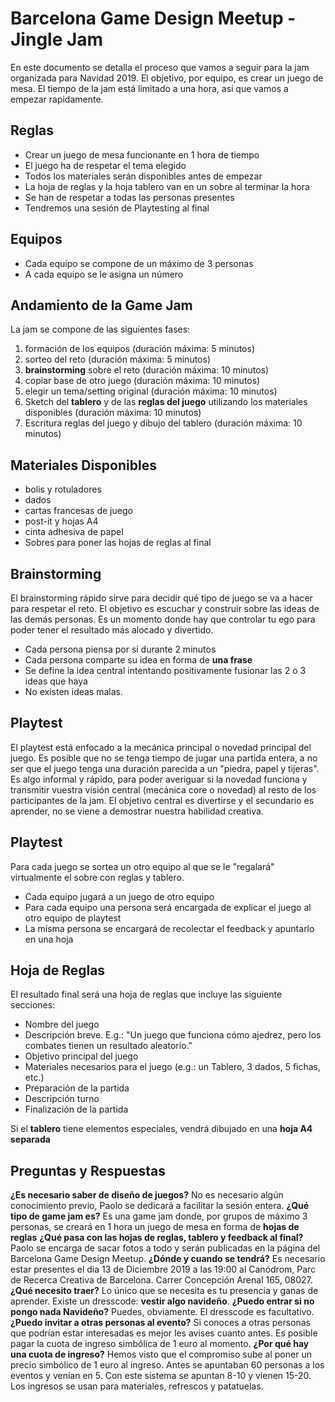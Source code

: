# Barcelona Game Design Meetup - Jingle Jam #
En este documento se detalla el proceso que vamos a seguir para la jam organizada para Navidad 2019. El objetivo, por equipo, es crear un juego de mesa. El tiempo de la jam está limitado a una hora, así que vamos a empezar rapidamente.

## Reglas ##
* Crear un juego de mesa funcionante en 1 hora de tiempo
* El juego ha de respetar el tema elegido
* Todos los materiales serán disponibles antes de empezar
* La hoja de reglas y la hoja tablero van en un sobre al terminar la hora
* Se han de respetar a todas las personas presentes
* Tendremos una sesión de Playtesting al final

## Equipos ##
* Cada equipo se compone de un máximo de 3 personas
* A cada equipo se le asigna un número

## Andamiento de la Game Jam ##
La jam se compone de las siguientes fases:
1) formación de los equipos (duración máxima: 5 minutos)
2) sorteo del reto (duración máxima: 5 minutos)
3) __brainstorming__ sobre el reto (duración máxima: 10 minutos)
4) copiar base de otro juego (duración máxima: 10 minutos)
5) elegir un tema/setting original (duración máxima: 10 minutos)
6) Sketch del __tablero__ y de las __reglas del juego__ utilizando los materiales disponibles (duración máxima: 10 minutos)
7) Escritura reglas del juego y dibujo del tablero (duración máxima: 10 minutos)

## Materiales Disponibles ##
* bolis y rotuladores
* dados
* cartas francesas de juego
* post-it y hojas A4
* cinta adhesiva de papel
* Sobres para poner las hojas de reglas al final

## Brainstorming ##
El brainstorming rápido sirve para decidir qué tipo de juego se va a hacer para respetar el reto. El objetivo es escuchar y construir sobre las ideas de las demás personas. Es un momento donde hay que controlar tu ego para poder tener el resultado más alocado y divertido.
* Cada persona piensa por sí durante 2 minutos
* Cada persona comparte su idea en forma de __una frase__
* Se define la idea central intentando positivamente fusionar las 2 o 3 ideas que haya
* No existen ideas malas.

## Playtest ##
El playtest está enfocado a la mecánica principal o novedad principal del juego. Es posible que no se tenga tiempo de jugar una partida entera, a no ser que el juego tenga una duración parecida a un "piedra, papel y tijeras". Es algo informal y rápido, para poder averiguar si la novedad funciona y transmitir vuestra visión central (mecánica core o novedad) al resto de los participantes de la jam. El objetivo central es divertirse y el secundario es aprender, no se viene a demostrar nuestra habilidad creativa.

## Playtest ##
Para cada juego se sortea un otro equipo al que se le "regalará" virtualmente el sobre con reglas y tablero. 
* Cada equipo jugará a un juego de otro equipo
* Para cada equipo una persona será encargada de explicar el juego al otro equipo de playtest
* La misma persona se encargará de recolectar el feedback y apuntarlo en una hoja

## Hoja de Reglas ##
El resultado final será una hoja de reglas que incluye las siguiente secciones:
* Nombre del juego
* Descripción breve. E.g.: "Un juego que funciona cómo ajedrez, pero los combates tienen un resultado aleatorio."
* Objetivo principal del juego
* Materiales necesarios para el juego (e.g.: un Tablero, 3 dados, 5 fichas, etc.)
* Preparación de la partida
* Descripción turno
* Finalización de la partida

Si el __tablero__ tiene elementos especiales, vendrá dibujado en una __hoja A4 separada__

## Preguntas y Respuestas ##
__¿Es necesario saber de diseño de juegos?__
No es necesario algún conocimiento previo, Paolo se dedicará a facilitar la sesión entera.
__¿Qué tipo de game jam es?__
Es una game jam donde, por grupos de máximo 3 personas, se creará en 1 hora un juego de mesa en forma de __hojas de reglas__
__¿Qué pasa con las hojas de reglas, tablero y feedback al final?__
Paolo se encarga de sacar fotos a todo y serán publicadas en la página del Barcelona Game Design Meetup.
__¿Dónde y cuando se tendrá?__
Es necesario estar presentes el dia 13 de Diciembre 2019 a las 19:00 al Canódrom, Parc de Recerca Creativa de Barcelona. Carrer Concepción Arenal 165, 08027.
__¿Qué necesito traer?__
Lo único que se necesita es tu presencia y ganas de aprender. Existe un dresscode: __vestir algo navideño__.
__¿Puedo entrar si no pongo nada Navideño?__
Puedes, obviamente. El dresscode es facultativo.
__¿Puedo invitar a otras personas al evento?__
Si conoces a otras personas que podrían estar interesadas es mejor les avises cuanto antes. Es posible pagar la cuota de ingreso simbólica de 1 euro al momento.
__¿Por qué hay una cuota de ingreso?__
Hemos visto que el compromiso sube al poner un precio simbólico de 1 euro al ingreso. Antes se apuntaban 60 personas a los eventos y venían en 5. Con este sistema se apuntan 8-10 y vienen 15-20. Los ingresos se usan para materiales, refrescos y patatuelas.